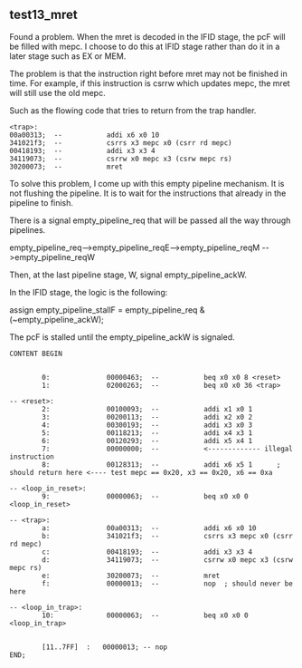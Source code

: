 ## test13_mret

Found a problem. When the mret is decoded in the IFID stage,
the pcF will be filled with mepc. I choose to do this at IFID stage
rather than do it in a later stage such as EX or MEM.

The problem is that the instruction right before mret may not
be finished in time. For example, if this instruction is csrrw which
updates mepc, the mret will still use the old mepc.

Such as the flowing code that tries to return from the trap handler.
````````````````````
<trap>:
00a00313;  --           addi x6 x0 10
341021f3;  --           csrrs x3 mepc x0 (csrr rd mepc)
00418193;  --           addi x3 x3 4
34119073;  --           csrrw x0 mepc x3 (csrw mepc rs)
30200073;  --           mret
```````````````````````````
To solve this problem, I come up with this empty pipeline
mechanism. It is not flushing the pipeline. It is to wait for the
instructions that already in the pipeline to finish.

There is a signal empty_pipeline_req that will be passed all the
way through pipelines.

empty_pipeline_req-->empty_pipeline_reqE-->empty_pipeline_reqM
-->empty_pipeline_reqW

Then, at the last pipeline stage, W, signal empty_pipeline_ackW.

In the IFID stage, the logic is the following:

assign empty_pipeline_stallF =   empty_pipeline_req
                               & (~empty_pipeline_ackW);

The pcF is stalled until the empty_pipeline_ackW is signaled.


`````````
CONTENT BEGIN


        0:              00000463;  --           beq x0 x0 8 <reset>
        1:              02000263;  --           beq x0 x0 36 <trap>

-- <reset>:
        2:              00100093;  --           addi x1 x0 1
        3:              00200113;  --           addi x2 x0 2
        4:              00300193;  --           addi x3 x0 3
        5:              00118213;  --           addi x4 x3 1
        6:              00120293;  --           addi x5 x4 1
        7:              00000000;  --           <------------- illegal instruction
        8:              00128313;  --           addi x6 x5 1      ; should return here <---- test mepc == 0x20, x3 == 0x20, x6 == 0xa

-- <loop_in_reset>:
        9:              00000063;  --           beq x0 x0 0 <loop_in_reset>

-- <trap>:
        a:              00a00313;  --           addi x6 x0 10
        b:              341021f3;  --           csrrs x3 mepc x0 (csrr rd mepc)
        c:              00418193;  --           addi x3 x3 4
        d:              34119073;  --           csrrw x0 mepc x3 (csrw mepc rs)
        e:              30200073;  --           mret
        f:              00000013;  --           nop  ; should never be here

-- <loop_in_trap>:
        10:             00000063;  --           beq x0 x0 0 <loop_in_trap>


        [11..7FF]  :   00000013; -- nop
END;
`````````
